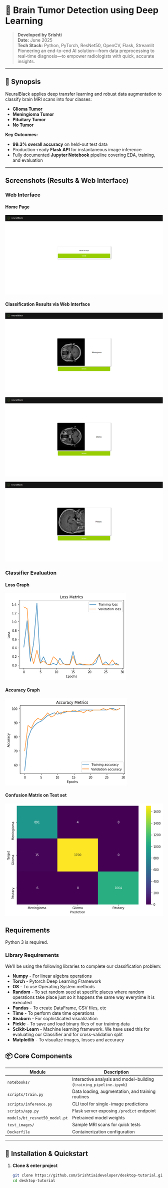 # 🧠 Brain Tumor Detection using Deep Learning

> **Developed by Srishti**  
> **Date:** June 2025  
> **Tech Stack:** Python, PyTorch, ResNet50, OpenCV, Flask, Streamlit  
> Pioneering an end-to-end AI solution—from data preprocessing to real-time diagnosis—to empower radiologists with quick, accurate insights.

---

## 🌟 Synopsis
NeuralBlack applies deep transfer learning and robust data augmentation to classify brain MRI scans into four classes:

- **Glioma Tumor**
- **Meningioma Tumor**
- **Pituitary Tumor**
- **No Tumor**

**Key Outcomes:**
- **99.3% overall accuracy** on held-out test data  
- Production-ready **Flask API** for instantaneous image inference  
- Fully documented **Jupyter Notebook** pipeline covering EDA, training, and evaluation  

---
## Screenshots (Results & Web Interface)

### Web Interface

#### Home Page

![index](results/web1.png)

#### Classification Results via Web Interface

![class 1](results/web2.png)

![class 2](results/web3.png)

![class 3](results/web4.png)

### Classifier Evaluation

#### Loss Graph

![Loss Metrics](results/loss_metrics.png)

#### Accuracy Graph

![Accuracy Metrics](results/accuracy_metrics.png)

#### Confusion Matrix on Test set

![Confusion Matrix](results/cm.png)

## Requirements

Python 3 is required.

### Library Requirements

We'll be using the following libraries to complete our classification problem:

* **Numpy** - For linear algebra operations
* **Torch** - Pytorch Deep Learning Framework
* **OS** - To use Operating System methods
* **Random** - To set random seed at specific places where random operations take place just so it happens the same way everytime it is executed
* **Pandas** - To create DataFrame, CSV files, etc
* **Time** - To perform date time operations
* **Seaborn** - For sophisticated visualization
* **Pickle** - To save and load binary files of our training data
* **Scikit-Learn** - Machine learning framework. We have used this for evaluating our Classifier and for cross-validation split
* **Matplotlib** - To visualize images, losses and accuracy
## 📦 Core Components

| Module                         | Description                                                      |
|--------------------------------|------------------------------------------------------------------|
| `notebooks/`                   | Interactive analysis and model-building (`training_pipeline.ipynb`) |
| `scripts/train.py`             | Data loading, augmentation, and training routines                |
| `scripts/inference.py`         | CLI tool for single-image predictions                            |
| `scripts/app.py`               | Flask server exposing `/predict` endpoint                        |
| `models/bt_resnet50_model.pt`  | Pretrained model weights                                         |
| `test_images/`                 | Sample MRI scans for quick tests                                 |
| `Dockerfile`                   | Containerization configuration                                   |

---

## 🔧 Installation & Quickstart

1. **Clone & enter project**  
   ```bash
   git clone https://github.com/Srishtiaideveloper/desktop-tutorial.git
   cd desktop-tutorial

